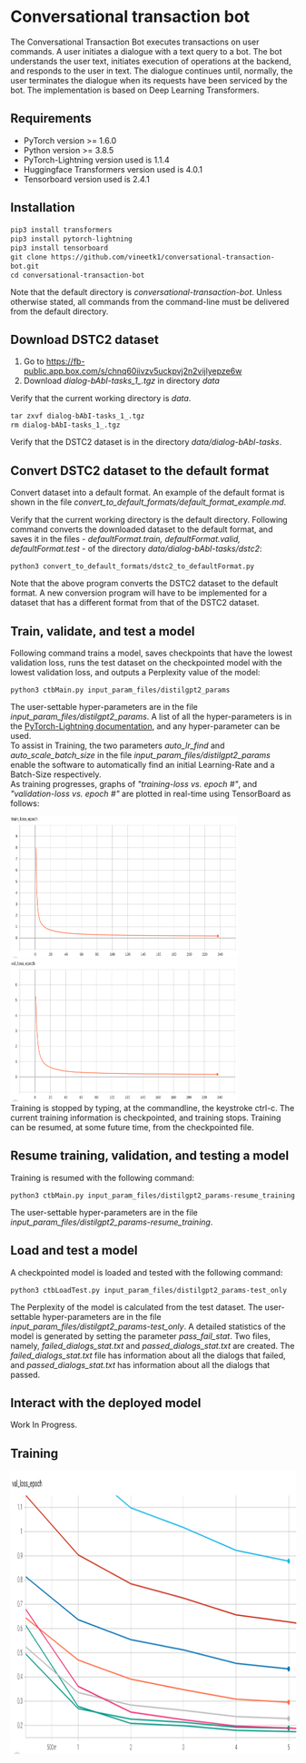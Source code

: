 # Conversational transaction bot
The Conversational Transaction Bot executes transactions on user commands. A user initiates a dialogue with a text query to a bot. The bot understands the user text, initiates execution of operations at the backend, and responds to the user in text. The dialogue continues until, normally, the user terminates the dialogue when its requests have been serviced by the bot. The implementation is based on Deep Learning Transformers.
## Requirements
* PyTorch version >= 1.6.0
* Python version >= 3.8.5
* PyTorch-Lightning version used is 1.1.4
* Huggingface Transformers version used is 4.0.1
* Tensorboard version used is 2.4.1
## Installation
```
pip3 install transformers
pip3 install pytorch-lightning
pip3 install tensorboard
git clone https://github.com/vineetk1/conversational-transaction-bot.git
cd conversational-transaction-bot
```
Note that the default directory is *conversational-transaction-bot*. Unless otherwise stated, all commands from the command-line must be delivered from the default directory.

## Download DSTC2 dataset
1. Go to https://fb-public.app.box.com/s/chnq60iivzv5uckpvj2n2vijlyepze6w 
1. Download *dialog-bAbI-tasks_1_.tgz* in directory *data*  

Verify that the current working directory is *data*.    
```
tar zxvf dialog-bAbI-tasks_1_.tgz
rm dialog-bAbI-tasks_1_.tgz
```
Verify that the DSTC2 dataset is in the directory *data/dialog-bAbI-tasks*.   
## Convert DSTC2 dataset to the default format
Convert dataset into a default format. An example of the default format is shown in the file *convert_to_default_formats/default_format_example.md*.   

Verify that the current working directory is the default directory. Following command converts the downloaded dataset to the default format, and saves it in the files - *defaultFormat.train, defaultFormat.valid, defaultFormat.test* - of the directory *data/dialog-bAbI-tasks/dstc2*:
```
python3 convert_to_default_formats/dstc2_to_defaultFormat.py
```
Note that the above program converts the DSTC2 dataset to the default format. A new conversion program will have to be implemented for a dataset that has a different format from that of the DSTC2 dataset. 
## Train, validate, and test a model
Following command trains a model, saves checkpoints that have the lowest validation loss, runs the test dataset on the checkpointed model with the lowest validation loss, and outputs a Perplexity value of the model:
```
python3 ctbMain.py input_param_files/distilgpt2_params
```
The user-settable hyper-parameters are in the file *input_param_files/distilgpt2_params*. A list of all the hyper-parameters is in the <a href="https://www.pytorchlightning.ai" target="_blank">PyTorch-Lightning documentation</a>, and any hyper-parameter can be used.    
To assist in Training, the two parameters *auto_lr_find* and *auto_scale_batch_size* in the file *input_param_files/distilgpt2_params* enable the software to automatically find an initial Learning-Rate and a Batch-Size respectively.    
As training progresses, graphs of *"training-loss vs. epoch #"*, and *"validation-loss vs. epoch #"* are plotted in real-time using TensorBoard as follows:
     
<img src=images/train_loss_epoch.png width=400 height=250> <img src=images/val_loss_epoch.png width=400 height=250>    
Training is stopped by typing, at the commandline, the keystroke ctrl-c. The current training information is checkpointed, and training stops. Training can be resumed, at some future time, from the checkpointed file.
## Resume training, validation, and testing a model
Training is resumed with the following command:
```
python3 ctbMain.py input_param_files/distilgpt2_params-resume_training
```
The user-settable hyper-parameters are in the file *input_param_files/distilgpt2_params-resume_training*.  
## Load and test a model
A checkpointed model is loaded and tested with the following command:
```
python3 ctbLoadTest.py input_param_files/distilgpt2_params-test_only 
```
The Perplexity of the model is calculated from the test dataset. The user-settable hyper-parameters are in the file *input_param_files/distilgpt2_params-test_only*. A detailed statistics of the model is generated by setting the parameter *pass_fail_stat*. Two files, namely, *failed_dialogs_stat.txt* and *passed_dialogs_stat.txt* are created. The *failed_dialogs_stat.txt* file has information about all the dialogs that failed, and *passed_dialogs_stat.txt* has information about all the dialogs that passed.
## Interact with the deployed model
Work In Progress.
## Training
<img src=images/tensorboard,val_loss-5_epochs,nag.png width=800 height=500>
